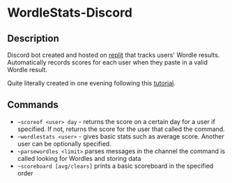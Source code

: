 # WordleStats-Discord

## Description

Discord bot created and hosted on [replit](https://replit.com/) that tracks users' Wordle results. Automatically records scores for each user when they paste in a valid Wordle result.

Quite literally created in one evening following this [tutorial](https://www.youtube.com/watch?v=SPTfmiYiuok).

## Commands

- ``~scoreof <user> day`` - returns the score on a certain day for a user if specified. If not, returns the score for the user that called the command.
- ``~wordlestats <user>`` - gives basic stats such as average score. Another user can be optionally specified.
- ``~parsewordles <limit>`` parses messages in the channel the command is called looking for Wordles and storing data
- ``~scoreboard [avg/clears]`` prints a basic scoreboard in the specified order

